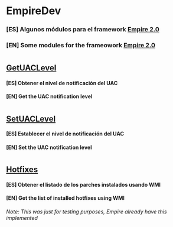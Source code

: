 # EmpireDev
### [ES] Algunos módulos para el framework [Empire 2.0](https://github.com/empireproject/empire)
### [EN] Some modules for the frameowork [Empire 2.0](https://github.com/empireproject/empire)
# 
## [GetUACLevel](lib/modules/powershell/collection/get_uac_level.py)
#### [ES] Obtener el nivel de notificación del UAC
#### [EN] Get the UAC notification level
# 
## [SetUACLevel](lib/modules/powershell/collection/set_uac_level.py)
#### [ES] Establecer el nivel de notificación del UAC
#### [EN] Set the UAC notification level
# 
## [Hotfixes](lib/modules/powershell/collection/hotfixes.py)
#### [ES] Obtener el listado de los parches instalados usando WMI
#### [EN] Get the list of installed hotfixes using WMI
###### Note: This was just for testing purposes, Empire already have this implemented
